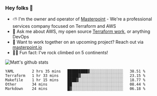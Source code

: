 

### Hey folks 👋

- ⛅️ I'm the owner and operator of [Masterpoint](https://masterpoint.io) - We're a professional services company focused on Terraform and AWS
- 💬 Ask me about AWS, my open source [Terraform work](https://github.com/masterpointio?q=terraform&type=&language=hcl), or anything DevOps
- 🔨 Want to work together on an upcoming project? Reach out via [masterpoint.io](https://masterpoint.io)
- 🧗‍♂️ Fun fact: I've rock climbed on 5 continents! 


![Matt's github stats](https://github-readme-stats.vercel.app/api?username=Gowiem&count_private=true&theme=cobalt&show_icons=true)

<!--START_SECTION:waka-->
```text
YAML        2 hrs 35 mins   █████████▓░░░░░░░░░░░░░░░   38.51 % 
Terraform   1 hr 33 mins    █████▓░░░░░░░░░░░░░░░░░░░   23.15 % 
Makefile    1 hr 15 mins    ████▓░░░░░░░░░░░░░░░░░░░░   18.77 % 
Other       34 mins         ██░░░░░░░░░░░░░░░░░░░░░░░   08.44 % 
Markdown    24 mins         █▓░░░░░░░░░░░░░░░░░░░░░░░   06.18 % 
```
<!--END_SECTION:waka-->
